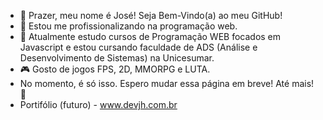 - 👋 Prazer, meu nome é José! Seja Bem-Vindo(a) ao meu GitHub!
- 👀 Estou me profissionalizando na programação web.
- 🌱 Atualmente estudo cursos de Programação WEB focados em Javascript e estou cursando faculdade de ADS (Análise e Desenvolvimento de Sistemas) na Unicesumar.
- 🎮 Gosto de jogos FPS, 2D, MMORPG e LUTA.
- No momento, é só isso. Espero mudar essa página em breve! Até mais! 👋
- Portifólio (futuro) - <a href="https://devjh.com.br" target="_blank">www.devjh.com.br</a>

<!---
DEV-HenriQ/DEV-HenriQ is a ✨ special ✨ repository because its `README.md` (this file) appears on your GitHub profile.
You can click the Preview link to take a look at your changes.
--->
